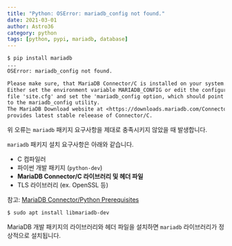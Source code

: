 ```yaml
---
title: "Python: OSError: mariadb_config not found."
date: 2021-03-01
author: Astro36
category: python
tags: [python, pypi, mariadb, database]
---
```


```txt
$ pip install mariadb
...
OSError: mariadb_config not found.

Please make sure, that MariaDB Connector/C is installed on your system.
Either set the environment variable MARIADB_CONFIG or edit the configuration
file 'site.cfg' and set the 'mariadb_config option, which should point
to the mariadb_config utility.
The MariaDB Download website at <https://downloads.mariadb.com/Connectors/c/>
provides latest stable releease of Connector/C.
```

위 오류는 `mariadb` 패키지 요구사항을 제대로 충족시키지 않았을 때 발생합니다.

`mariadb` 패키지 설치 요구사항은 아래와 같습니다.

- C 컴파일러
- 파이썬 개발 패키지 (`python-dev`)
- **MariaDB Connector/C 라이브러리 및 헤더 파일**
- TLS 라이브러리 (ex. OpenSSL 등)

참고: [MariaDB Connector/Python Prerequisites](https://mariadb-corporation.github.io/mariadb-connector-python/install.html#prerequisites)

```txt
$ sudo apt install libmariadb-dev
```

MariaDB 개발 패키지의 라이브러리와 헤더 파일을 설치하면 `mariadb` 라이브러리가 정상적으로 설치됩니다.
